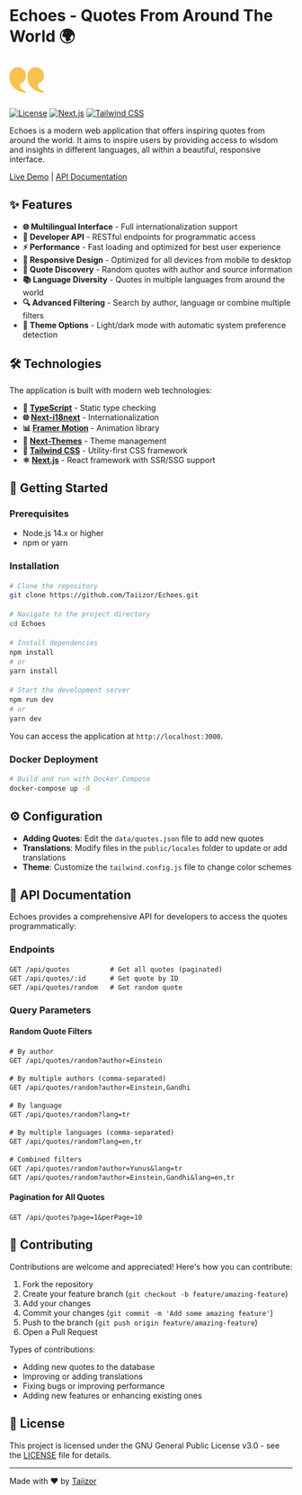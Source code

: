 # Echoes - Quotes From Around The World 🌍

![Echoes](.images/Logo.png)

[![License](https://img.shields.io/badge/License-GPL_3.0-blue.svg)](LICENSE)
[![Next.js](https://img.shields.io/badge/Built_with-Next.js_15-black?logo=next.js)](https://nextjs.org/)
[![Tailwind CSS](https://img.shields.io/badge/Styled_with-Tailwind_CSS-38B2AC?logo=tailwind-css)](https://tailwindcss.com/)

Echoes is a modern web application that offers inspiring quotes from around the world. It aims to inspire users by providing access to wisdom and insights in different languages, all within a beautiful, responsive interface.

[Live Demo](https://echoes.soferity.com/) | [API Documentation](https://echoes.soferity.com/docs)

## ✨ Features

- **🌐 Multilingual Interface** - Full internationalization support
- **🧩 Developer API** - RESTful endpoints for programmatic access
- **⚡ Performance** - Fast loading and optimized for best user experience
- **📱 Responsive Design** - Optimized for all devices from mobile to desktop
- **🔄 Quote Discovery** - Random quotes with author and source information
- **📚 Language Diversity** - Quotes in multiple languages from around the world
- **🔍 Advanced Filtering** - Search by author, language or combine multiple filters
- **🎨 Theme Options** - Light/dark mode with automatic system preference detection

## 🛠️ Technologies

The application is built with modern web technologies:

- **🔷 [TypeScript](https://www.typescriptlang.org/)** - Static type checking
- **🌐 [Next-i18next](https://github.com/i18next/next-i18next)** - Internationalization
- **📊 [Framer Motion](https://www.framer.com/motion/)** - Animation library
- **🎨 [Next-Themes](https://github.com/pacocoursey/next-themes)** - Theme management
- **💨 [Tailwind CSS](https://tailwindcss.com/)** - Utility-first CSS framework
- **⚛️ [Next.js](https://nextjs.org/)** - React framework with SSR/SSG support

## 🚀 Getting Started

### Prerequisites

- Node.js 14.x or higher
- npm or yarn

### Installation

```bash
# Clone the repository
git clone https://github.com/Taiizor/Echoes.git

# Navigate to the project directory
cd Echoes

# Install dependencies
npm install
# or
yarn install

# Start the development server
npm run dev
# or
yarn dev
```

You can access the application at `http://localhost:3000`.

### Docker Deployment

```bash
# Build and run with Docker Compose
docker-compose up -d
```

## ⚙️ Configuration

- **Adding Quotes**: Edit the `data/quotes.json` file to add new quotes
- **Translations**: Modify files in the `public/locales` folder to update or add translations
- **Theme**: Customize the `tailwind.config.js` file to change color schemes

## 📖 API Documentation

Echoes provides a comprehensive API for developers to access the quotes programmatically:

### Endpoints

```
GET /api/quotes          # Get all quotes (paginated)
GET /api/quotes/:id      # Get quote by ID
GET /api/quotes/random   # Get random quote
```

### Query Parameters

#### Random Quote Filters

```
# By author
GET /api/quotes/random?author=Einstein

# By multiple authors (comma-separated)
GET /api/quotes/random?author=Einstein,Gandhi

# By language
GET /api/quotes/random?lang=tr

# By multiple languages (comma-separated)
GET /api/quotes/random?lang=en,tr

# Combined filters
GET /api/quotes/random?author=Yunus&lang=tr
GET /api/quotes/random?author=Einstein,Gandhi&lang=en,tr
```

#### Pagination for All Quotes

```
GET /api/quotes?page=1&perPage=10
```

## 🤝 Contributing

Contributions are welcome and appreciated! Here's how you can contribute:

1. Fork the repository
2. Create your feature branch (`git checkout -b feature/amazing-feature`)
3. Add your changes
4. Commit your changes (`git commit -m 'Add some amazing feature'`)
5. Push to the branch (`git push origin feature/amazing-feature`)
6. Open a Pull Request

Types of contributions:
- Adding new quotes to the database
- Improving or adding translations
- Fixing bugs or improving performance
- Adding new features or enhancing existing ones

## 📄 License

This project is licensed under the GNU General Public License v3.0 - see the [LICENSE](LICENSE) file for details.

---

Made with ❤️ by [Taiizor](https://github.com/Taiizor)